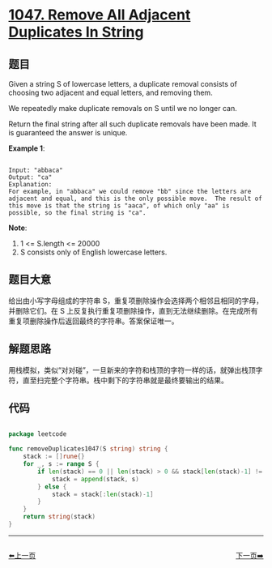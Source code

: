# [1047. Remove All Adjacent Duplicates In String](https://leetcode.com/problems/remove-all-adjacent-duplicates-in-string/)

## 题目

Given a string S of lowercase letters, a duplicate removal consists of choosing two adjacent and equal letters, and removing them.

We repeatedly make duplicate removals on S until we no longer can.

Return the final string after all such duplicate removals have been made.  It is guaranteed the answer is unique.

 

**Example 1**:

```

Input: "abbaca"
Output: "ca"
Explanation: 
For example, in "abbaca" we could remove "bb" since the letters are adjacent and equal, and this is the only possible move.  The result of this move is that the string is "aaca", of which only "aa" is possible, so the final string is "ca".

```

**Note**:

1. 1 <= S.length <= 20000
2. S consists only of English lowercase letters.


## 题目大意

给出由小写字母组成的字符串 S，重复项删除操作会选择两个相邻且相同的字母，并删除它们。在 S 上反复执行重复项删除操作，直到无法继续删除。在完成所有重复项删除操作后返回最终的字符串。答案保证唯一。


## 解题思路

用栈模拟，类似“对对碰”，一旦新来的字符和栈顶的字符一样的话，就弹出栈顶字符，直至扫完整个字符串。栈中剩下的字符串就是最终要输出的结果。

## 代码

```go

package leetcode

func removeDuplicates1047(S string) string {
	stack := []rune{}
	for _, s := range S {
		if len(stack) == 0 || len(stack) > 0 && stack[len(stack)-1] != s {
			stack = append(stack, s)
		} else {
			stack = stack[:len(stack)-1]
		}
	}
	return string(stack)
}

```
----------------------------------------------
<div style="display: flex;justify-content: space-between;align-items: center;">
<p><a href="https://books.halfrost.com/leetcode/ChapterFour/1040.Moving-Stones-Until-Consecutive-II/">⬅️上一页</a></p>
<p><a href="https://books.halfrost.com/leetcode/ChapterFour/1049.Last-Stone-Weight-II/">下一页➡️</a></p>
</div>

